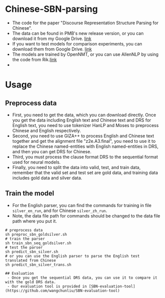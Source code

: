 # Chinese-SBN-parsing
 - The code for the paper "Discourse Representation Structure Parsing for Chinese".
 - The data can be found in PMB's new release version, or you can download it from my Google Drive. [link](https://drive.google.com/drive/folders/1iLihDcpZ6zNPT6zjBz8T1A4VSxq6vM47?usp=sharing)
 - If you want to test models for comparison experiments, you can download them from Google Drive. [link](https://drive.google.com/drive/folders/15v5o2xvicJUUElZS-vr4SESTp0CCLMKq?usp=sharing)
 - The models are trained by OpenNMT, or you can use AllenNLP by using the code from Rik.[link](https://github.com/RikVN/Neural_DRS)
 - 
# Usage

## Preprocess data
 -  First, you need to get the data, which you can download directly. Once you get the data including English text and Chinese text and DRS for English text, you need to use tokenizer HanLP and Moses to preprocess Chinese and English respectively.
 -  Second, you need to use GIZA++ to process English and Chinese text together and get the alignment file "z2e.A3.final", you need to use it to replace the Chinese named-entities with English named-entities in DRS, and then you can get DRS for Chinese.
 -  Third, you must process the clause format DRS to the sequential format used for neural models.
 -  Finally, you need to split the data into valid, test, and train data, remember that the valid set and test set are gold data, and training data includes gold data and silver data.
   
## Train the model
 - For the English parser, you can find the commands for training in file `silver_en_run`, and for Chinese `silver_zh_run`.
 - Note, the data file path for commands should be changed to the data file path where you put it.
```
# preprocess data
sh preproc_sbn_goldsilver.sh
# train the parser
sh train_sbn_seq_goldsilver.sh
# test the parser
sh predict_sbn_silver.sh
# or you can use the English parser to parse the English test translated from Chinese
sh predict_sbn_silver_trans.sh

## Evaluation
 - Once you get the sequential DRS data, you can use it to compare it with the gold DRS data.
 - Our evaluation tool is provided in [SBN-evaluation-tool](https://github.com/wangchunliu/SBN-evaluation-tool)
 
